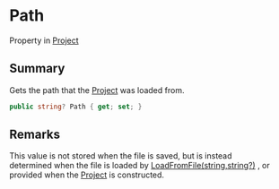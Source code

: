 # Path

Property in [Project](yarn.compiler.project.md)

## Summary

Gets the path that the [Project](yarn.compiler.project.md) was loaded from.

```csharp
public string? Path { get; set; }
```

## Remarks

This value is not stored when the file is saved, but is instead\
determined when the file is loaded by [LoadFromFile(string,string?)](yarn.compiler.project.loadfromfile.md) , or provided when the [Project](yarn.compiler.project.md) is constructed.
